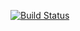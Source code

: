 [![Build Status](https://travis-ci.org/GianFF/eis.svg?branch=master)](https://travis-ci.org/GianFF/eis)